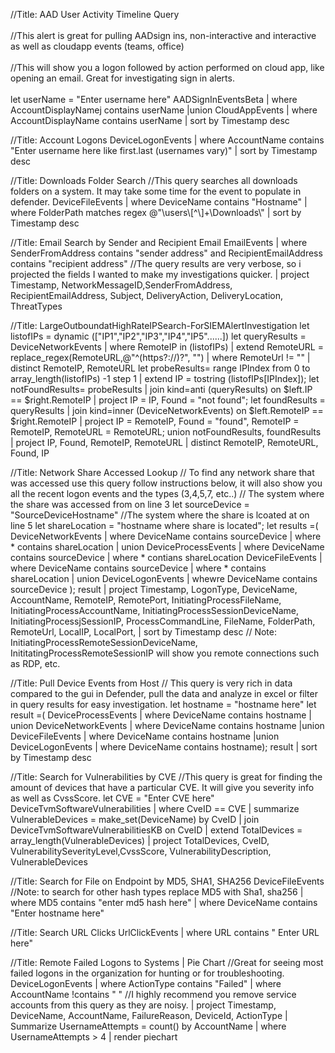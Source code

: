 //Title: AAD User Activity Timeline Query
<br></br>
//This alert is great for pulling AADsign ins, non-interactive and interactive as well as cloudapp events (teams, office)
<br></br>
//This will show you a logon followed by action performed on cloud app, like opening an email. Great for investigating sign in alerts.
<br></br>
let userName = "Enter username here"
AADSignInEventsBeta
| where AccountDisplayNamej contains userName
|union
CloudAppEvents
| where AccountDisplayName contains userName
| sort by Timestamp desc



//Title: Account Logons
DeviceLogonEvents
| where AccountName contains "Enter username here like first.last (usernames vary)"
| sort by Timestamp desc




//Title: Downloads Folder Search
//This query searches all downloads folders on a system. It may take some time for the event to populate in defender.
DeviceFileEvents
| where DeviceName contains "Hostname"
| where FolderPath matches regex @"\\users\\[^\\]+\\Downloads\\"
| sort by Timestamp desc




//Title: Email Search by Sender and Recipient Email
EmailEvents
| where SenderFromAddress contains "sender address" and RecipientEmailAddress contains "recipient address"
//The query results are very verbose, so i projected the fields I wanted to make my investigations quicker.
| project Timestamp, NetworkMessageID,SenderFromAddress, RecipientEmailAddress, Subject, DeliveryAction, DeliveryLocation, ThreatTypes





//Title: LargeOutboundatHighRateIPSearch-ForSIEMAlertInvestigation
let listofIPs = dynamic (["IP1","IP2","IP3","IP4","IP5"......])
let queryResults =
	DeviceNetworkEvents
	| where RemoteIP in (listofIPs)
	| extend RemoteURL = replace_regex(RemoteURL,@"^(https?://)?", "")
	| where RemoteUrl != ""
	| distinct RemoteIP, RemoteURL
let probeResults=
	range IPIndex from 0 to array_length(listofIPs) -1 step 1
	| extend IP = tostring (listofIPs[IPIndex]);
let notFoundResults=
	probeResults
	| join kind=anti (queryResults) on  $left.IP == $right.RemoteIP
	| project IP = IP, Found = "not found";
let foundResults =
	queryResults
	| join kind=inner (DeviceNetworkEvents) on $left.RemoteIP == $right.RemoteIP
	| project IP = RemoteIP, Found = "found", RemoteIP = RemoteIP, RemoteURL = RemoteURL;
union notFoundResults, foundResults
| project IP, Found, RemoteIP, RemoteURL
| distinct RemoteIP, RemoteURL, Found, IP






//Title: Network Share Accessed Lookup
// To find any network share that was accessed use this query follow instructions below, it will also show you all the recent logon events and the types (3,4,5,7, etc..)
// The system where the share was accessed from on line 3
let sourceDevice = "SourceDeviceHostname"
//The system where the share is lcoated at on line 5
let shareLocation = "hostname where share is located";
let results =(
	DeviceNetworkEvents
	| where DeviceName contains sourceDevice
	| where * contains shareLocation
	| union
	DeviceProcessEvents
	| where DeviceName contains sourceDevice
	| where * contians shareLocation
	DeviceFileEvents
	| where DeviceName contains sourceDevice
	| where * contains shareLocation
	| union
	DeviceLogonEvents
	| whewre DeviceName contains sourceDevice
	);
result
| project Timestamp, LogonType, DeviceName, AccountName, RemoteIP, RemotePort, InitiatingProcessFileName, InitiatingProcessAccountName, InitiatingProcessSessionDeviceName, InitiatingProcessjSessionIP, ProcessCommandLine, FileName, FolderPath, RemoteUrl, LocalIP, LocalPort,
| sort by Timestamp desc
// Note: InitiatingProcessRemoteSessionDeviceName, InititatingProcessRemoteSessionIP will show you remote connections such as RDP, etc.


//Title: Pull Device Events from Host
// This query is very rich in data compared to the gui in Defender, pull the data and analyze in excel or filter in query results for easy investigation.
let hostname  = "hostname here"
let result =(
	DeviceProcessEvents
	| where DeviceName contains hostname
	| union
	DeviceNetworkEvents
	| where DeviceName contains hostname
	|union
	DeviceFileEvents
	| where DeviceName contains hostname
	|union
	DeviceLogonEvents
	| where DeviceName contains hostname);
result
| sort by Timestamp desc



//Title: Search for Vulnerabilities by CVE
//This query is great for finding the amount of devices that have a particular CVE. It will give you severity info as well as CvssScore.
let CVE = "Enter CVE here"
DeviceTvmSoftwareVulnerabilities
| where CveID == CVE
| summarize VulnerableDevices = make_set(DeviceName) by CveID
| join DeviceTvmSoftwareVulnerabilitiesKB on CveID
| extend TotalDevices = array_length(VulnerableDevices)
| project TotalDevices, CveID, VulnerabilitySeverityLevel,CvssScore, VulnerabilityDescription, VulnerableDevices


//Title: Search for File on Endpoint by MD5, SHA1, SHA256
DeviceFileEvents
//Note: to search for other hash types replace MD5 with Sha1, sha256
| where MD5 contains "enter md5 hash here"
| where DeviceName contains "Enter hostname here"




//Title: Search URL Clicks
UrlClickEvents | where URL contains " Enter URL here"



//Title: Remote Failed Logons to Systems | Pie Chart
//Great for seeing most failed logons in the organization for hunting or for troubleshooting.
DeviceLogonEvents
| where ActionType contains "Failed"
| where AccountName !contains " "
//I highly recommend you remove service accounts from this query as they are noisy.
| project Timestamp, DeviceName, AccountName, FailureReason, DeviceId, ActionType
| Summarize UsernameAttempts = count() by AccountName | where UsernameAttempts > 4
| render piechart

